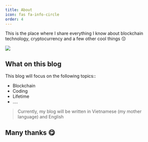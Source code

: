 ```yaml
---
title: About
icon: fas fa-info-circle
order: 4
---
```


This is the place where I share everything I know about blockchain technology, cryptocurrency and a few other cool things 😗 

<img src="https://res.cloudinary.com/duchuy/image/upload/v1658984963/nottheblog/IMG_7386_gs7pk1.jpg" />

## What on this blog

This blog will focus on the following topics:: 
  * Blockchain
  * Coding
  * Lifetime
  * ....

> Currently, my blog will be written in Vietnamese (my mother language) and English


## Many thanks 😋
